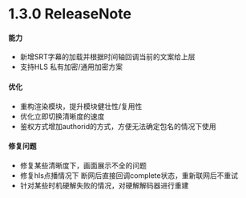 # 1.3.0 ReleaseNote

#### 能力

- 新增SRT字幕的加载并根据时间轴回调当前的文案给上层
- 支持HLS 私有加密/通用加密方案

#### 优化

- 重构渲染模块，提升模块健壮性/复用性
- 优化立即切换清晰度的速度
- 鉴权方式增加authorid的方式，方便无法确定包名的情况下使用


#### 修复问题

- 修复某些清晰度下，画面展示不全的问题
- 修复hls点播情况下  断网后直接回调complete状态，重新联网后不重试
- 针对某些时机硬解失败的情况，对硬解解码器进行重建

